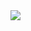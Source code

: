 <img src="https://capsule-render.vercel.app/api?type=wave&color=auto&height=300&section=header&text=jieun%20render&fontSize=90" />
